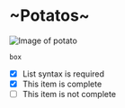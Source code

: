 # ~Potatos~
![Image of potato](https://i.imgur.com/cilQg1W.jpeg)
```
box
```
- [x] List syntax is required
- [x] This item is complete
- [ ] This item is not complete
